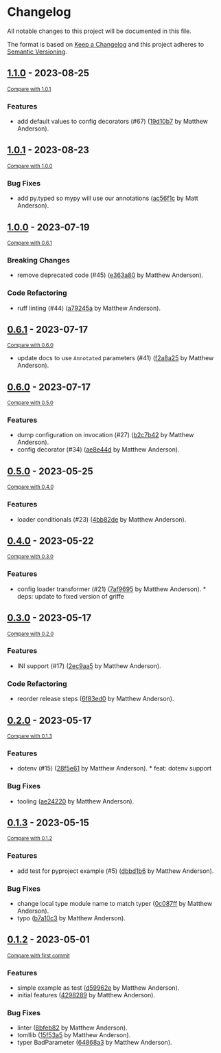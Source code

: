 # Changelog

All notable changes to this project will be documented in this file.

The format is based on [Keep a Changelog](http://keepachangelog.com/en/1.0.0/)
and this project adheres to [Semantic Versioning](http://semver.org/spec/v2.0.0.html).

<!-- insertion marker -->
## [1.1.0](https://github.com/maxb2/typer-config/releases/tag/1.1.0) - 2023-08-25

<small>[Compare with 1.0.1](https://github.com/maxb2/typer-config/compare/1.0.1...1.1.0)</small>

### Features

- add default values to config decorators (#67) ([19d10b7](https://github.com/maxb2/typer-config/commit/19d10b782387d910c89f763550cfdfb8126f866d) by Matthew Anderson).

## [1.0.1](https://github.com/maxb2/typer-config/releases/tag/1.0.1) - 2023-08-23

<small>[Compare with 1.0.0](https://github.com/maxb2/typer-config/compare/1.0.0...1.0.1)</small>

### Bug Fixes

- add py.typed so mypy will use our annotations ([ac56f1c](https://github.com/maxb2/typer-config/commit/ac56f1c02f5e549cd1713f4eb3c7d147a139b5ab) by Matt Anderson).

## [1.0.0](https://github.com/maxb2/typer-config/releases/tag/1.0.0) - 2023-07-19

<small>[Compare with 0.6.1](https://github.com/maxb2/typer-config/compare/0.6.1...1.0.0)</small>

### Breaking Changes

- remove deprecated code (#45) ([e363a80](https://github.com/maxb2/typer-config/commit/e363a80a510abccbe6538acf50ca43a755f710bd) by Matthew Anderson).

### Code Refactoring

- ruff linting (#44) ([a79245a](https://github.com/maxb2/typer-config/commit/a79245a0c8e02513c62437bf56d117b910f9a1a5) by Matthew Anderson).

## [0.6.1](https://github.com/maxb2/typer-config/releases/tag/0.6.1) - 2023-07-17

<small>[Compare with 0.6.0](https://github.com/maxb2/typer-config/compare/0.6.0...0.6.1)</small>

- update docs to use `Annotated` parameters (#41) ([f2a8a25](https://github.com/maxb2/typer-config/commit/f2a8a254d971d064f66d7c02bed9bf4c22b64c24) by Matthew Anderson).

## [0.6.0](https://github.com/maxb2/typer-config/releases/tag/0.6.0) - 2023-07-17

<small>[Compare with 0.5.0](https://github.com/maxb2/typer-config/compare/0.5.0...0.6.0)</small>

### Features

- dump configuration on invocation (#27) ([b2c7b42](https://github.com/maxb2/typer-config/commit/b2c7b423d2cfc334cc9264544ed62256734acf7a) by Matthew Anderson).
- config decorator (#34) ([ae8e44d](https://github.com/maxb2/typer-config/commit/ae8e44df68c0ccf24be42af598050278f1d79737) by Matthew Anderson).

## [0.5.0](https://github.com/maxb2/typer-config/releases/tag/0.5.0) - 2023-05-25

<small>[Compare with 0.4.0](https://github.com/maxb2/typer-config/compare/0.4.0...0.5.0)</small>

### Features

- loader conditionals (#23) ([4bb82de](https://github.com/maxb2/typer-config/commit/4bb82de3a9d1e355a0eb0048d10d4246d57a5c22) by Matthew Anderson).

## [0.4.0](https://github.com/maxb2/typer-config/releases/tag/0.4.0) - 2023-05-22

<small>[Compare with 0.3.0](https://github.com/maxb2/typer-config/compare/0.3.0...0.4.0)</small>

### Features

- config loader transformer (#21) ([7af9695](https://github.com/maxb2/typer-config/commit/7af96956b7e1e0170cd5a8a0d7c5076f76f53aa0) by Matthew Anderson). * deps: update to fixed version of griffe

## [0.3.0](https://github.com/maxb2/typer-config/releases/tag/0.3.0) - 2023-05-17

<small>[Compare with 0.2.0](https://github.com/maxb2/typer-config/compare/0.2.0...0.3.0)</small>

### Features

- INI support (#17) ([2ec9aa5](https://github.com/maxb2/typer-config/commit/2ec9aa5dbacb5d4f08ccaffb0b2d80d492355fef) by Matthew Anderson).

### Code Refactoring

- reorder release steps ([6f83ed0](https://github.com/maxb2/typer-config/commit/6f83ed0192447fb2c477d31f6006c1ce71b6da25) by Matthew Anderson).

## [0.2.0](https://github.com/maxb2/typer-config/releases/tag/0.2.0) - 2023-05-17

<small>[Compare with 0.1.3](https://github.com/maxb2/typer-config/compare/0.1.3...0.2.0)</small>

### Features

- dotenv (#15) ([28f5e61](https://github.com/maxb2/typer-config/commit/28f5e611a9885693ac3c7c156095b5f6fd3ac7e7) by Matthew Anderson). * feat: dotenv support

### Bug Fixes

- tooling ([ae24220](https://github.com/maxb2/typer-config/commit/ae242202635cc02e1a4aa7e7258ee2e78886c22b) by Matthew Anderson).

## [0.1.3](https://github.com/maxb2/typer-config/releases/tag/0.1.3) - 2023-05-15

<small>[Compare with 0.1.2](https://github.com/maxb2/typer-config/compare/0.1.2...0.1.3)</small>

### Features

- add test for pyproject example (#5) ([dbbd1b6](https://github.com/maxb2/typer-config/commit/dbbd1b6fcb0154b8455309fb642543a4d12b4c6a) by Matthew Anderson).

### Bug Fixes

- change local type module name to match typer ([0c087ff](https://github.com/maxb2/typer-config/commit/0c087ff29922215ba2d5060b9e19f54b5450dfdb) by Matthew Anderson).
- typo ([b7a10c3](https://github.com/maxb2/typer-config/commit/b7a10c3bd035974153a94d0bdd2dd64a9f76fe18) by Matthew Anderson).

## [0.1.2](https://github.com/maxb2/typer-config/releases/tag/0.1.2) - 2023-05-01

<small>[Compare with first commit](https://github.com/maxb2/typer-config/compare/04821fd8f76abb5309e10d2602227d05098d86e3...0.1.2)</small>

### Features

- simple example as test ([d59962e](https://github.com/maxb2/typer-config/commit/d59962e24cdbe50db6eb632bbb5ca49922955639) by Matthew Anderson).
- initial features ([4298289](https://github.com/maxb2/typer-config/commit/4298289ac4ff041e5481d837f3ab38a00f052707) by Matthew Anderson).

### Bug Fixes

- linter ([8bfeb82](https://github.com/maxb2/typer-config/commit/8bfeb822906302c1021d5979404ed644284a87be) by Matthew Anderson).
- tomllib ([15f53a5](https://github.com/maxb2/typer-config/commit/15f53a5c6d9a90d99a7c17f020269177bd799ac3) by Matthew Anderson).
- typer BadParameter ([64868a3](https://github.com/maxb2/typer-config/commit/64868a33a6bb6a5833c40a02c6e2771b10a16cbc) by Matthew Anderson).
